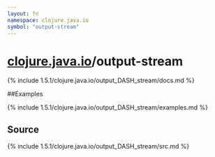 ```yaml
---
layout: fn
namespace: clojure.java.io
symbol: "output-stream"
---
```


# [clojure.java.io](../)/output-stream

{% include 1.5.1/clojure.java.io/output_DASH_stream/docs.md %}

##Examples

{% include 1.5.1/clojure.java.io/output_DASH_stream/examples.md %}
## Source
{% include 1.5.1/clojure.java.io/output_DASH_stream/src.md %}

